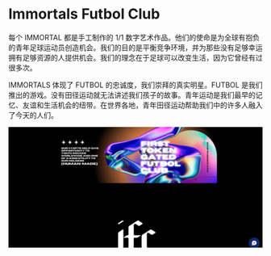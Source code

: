 # Immortals Futbol Club

每个 IMMORTAL 都是手工制作的 1/1 数字艺术作品。他们的使命是为全球有抱负的青年足球运动员创造机会。我们的目的是平衡竞争环境，并为那些没有足够幸运拥有足够资源的人提供机会。我们的理念在于足球可以改变生活，因为它曾经有过很多次。

IMMORTALS 体现了 FUTBOL 的忠诚度，我们崇拜的真实明星。FUTBOL 是我们推出的游戏。没有田径运动就无法讲述我们孩子的故事。青年运动是我们最早的记忆、友谊和生活机会的纽带。在世界各地，青年田径运动帮助我们中的许多人融入了今天的人们。

![nft](01.png)


